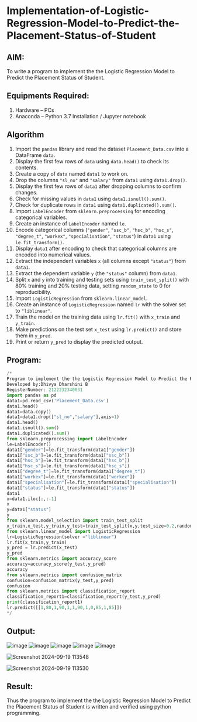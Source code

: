 # Implementation-of-Logistic-Regression-Model-to-Predict-the-Placement-Status-of-Student

## AIM:
To write a program to implement the the Logistic Regression Model to Predict the Placement Status of Student.

## Equipments Required:
1. Hardware – PCs
2. Anaconda – Python 3.7 Installation / Jupyter notebook

## Algorithm
1. Import the `pandas` library and read the dataset `Placement_Data.csv` into a DataFrame `data`.
2. Display the first few rows of `data` using `data.head()` to check its contents.
3. Create a copy of `data` named `data1` to work on.
4. Drop the columns `"sl_no"` and `"salary"` from `data1` using `data1.drop()`.
5. Display the first few rows of `data1` after dropping columns to confirm changes.
6. Check for missing values in `data1` using `data1.isnull().sum()`.
7. Check for duplicate rows in `data1` using `data1.duplicated().sum()`.
8. Import `LabelEncoder` from `sklearn.preprocessing` for encoding categorical variables.
9. Create an instance of `LabelEncoder` named `le`.
10. Encode categorical columns (`"gender"`, `"ssc_b"`, `"hsc_b"`, `"hsc_s"`, `"degree_t"`, `"workex"`, `"specialisation"`, `"status"`) in `data1` using `le.fit_transform()`.
11. Display `data1` after encoding to check that categorical columns are encoded into numerical values.
12. Extract the independent variables `x` (all columns except `"status"`) from `data1`.
13. Extract the dependent variable `y` (the `"status"` column) from `data1`.
14. Split `x` and `y` into training and testing sets using `train_test_split()` with 80% training and 20% testing data, setting `random_state` to 0 for reproducibility.
15. Import `LogisticRegression` from `sklearn.linear_model`.
16. Create an instance of `LogisticRegression` named `lr` with the solver set to `"liblinear"`.
17. Train the model on the training data using `lr.fit()` with `x_train` and `y_train`.
18. Make predictions on the test set `x_test` using `lr.predict()` and store them in `y_pred`.
19. Print or return `y_pred` to display the predicted output.

## Program:
```py
/*
Program to implement the the Logistic Regression Model to Predict the Placement Status of Student.
Developed by:Dhivya Dharshini B
RegisterNumber: 2122232340031
import pandas as pd
data1=pd.read_csv('Placement_Data.csv')
data1.head()
data1=data.copy()
data1=data1.drop(["sl_no","salary"],axis=1)
data1.head()
data1.isnull().sum()
data1.duplicated().sum()
from sklearn.preprocessing import LabelEncoder
le=LabelEncoder()
data1["gender"]=le.fit_transform(data1["gender"])
data1["ssc_b"]=le.fit_transform(data1["ssc_b"])
data1["hsc_b"]=le.fit_transform(data1["hsc_b"])
data1["hsc_s"]=le.fit_transform(data1["hsc_s"])
data1["degree_t"]=le.fit_transform(data1["degree_t"])
data1["workex"]=le.fit_transform(data1["workex"])
data1["specialisation"]=le.fit_transform(data1["specialisation"])
data1["status"]=le.fit_transform(data1["status"])
data1
x=data1.iloc[:,:-1]
x
y=data1["status"]
y
from sklearn.model_selection import train_test_split
x_train,x_test,y_train,y_test=train_test_split(x,y,test_size=0.2,random_state=0)
from sklearn.linear_model import LogisticRegression 
lr=LogisticRegression(solver ="liblinear")
lr.fit(x_train,y_train)
y_pred = lr.predict(x_test)
y_pred
from sklearn.metrics import accuracy_score
accuracy=accuracy_score(y_test,y_pred)
accuracy
from sklearn.metrics import confusion_matrix
confusion=confusion_matrix(y_test,y_pred)
confusion
from sklearn.metrics import classification_report
classification_report1=classification_report(y_test,y_pred)
print(classification_report1)
lr.predict([[1,80,1,90,1,1,90,1,0,85,1,85]])
*/
```
## Output:

![image](https://github.com/user-attachments/assets/9ccdb7f3-9acb-49bd-9b39-bf6e0fcfcaad)
![image](https://github.com/user-attachments/assets/5791b377-7e5f-47ac-9099-51f6dc23d700)
![image](https://github.com/user-attachments/assets/08f1e1c9-e92e-42f7-b5a0-87c4e1738843)
![image](https://github.com/user-attachments/assets/7f188084-5b2f-4767-85ed-b611e32ccf9b)
![image](https://github.com/user-attachments/assets/c6924923-545e-421e-be7d-df70e85a5b92)




![Screenshot 2024-09-19 113548](https://github.com/user-attachments/assets/0cc79282-3ded-4356-ae51-a17ff8dc2a3b)




![Screenshot 2024-09-19 113530](https://github.com/user-attachments/assets/571bbb14-0030-4742-a839-8f601f2aaa4f)




## Result:
Thus the program to implement the the Logistic Regression Model to Predict the Placement Status of Student is written and verified using python programming.
